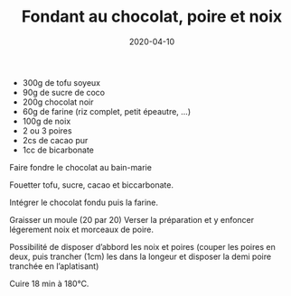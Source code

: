 ﻿---
title: Fondant au chocolat, poire et noix 
date: 2020-04-10
summary: très fondant et végétalien
---

* 300g de tofu soyeux
* 90g de sucre de coco
* 200g chocolat noir
* 60g de farine (riz complet, petit épeautre, ...)
* 100g de noix
* 2 ou 3 poires
* 2cs de cacao pur
* 1cc de bicarbonate

Faire fondre le chocolat au bain-marie

Fouetter tofu, sucre, cacao et biccarbonate.

Intégrer le chocolat fondu puis la farine.

Graisser un moule (20 par 20)
Verser la préparation et y enfoncer légerement noix et morceaux de poire.

Possibilité de disposer d’abbord les noix et poires (couper les poires en deux, puis trancher (1cm) les dans la longeur et disposer la demi poire tranchée en l’aplatisant)

Cuire 18 min à 180°C.


